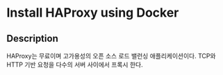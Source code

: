 # Install HAProxy using Docker
## Description
HAProxy는 무료이며 고가용성의 오픈 소스 로드 밸런싱 애플리케이션이다. TCP와 HTTP 기반 요청을 다수의 서버 사이에서 프록시 한다.
